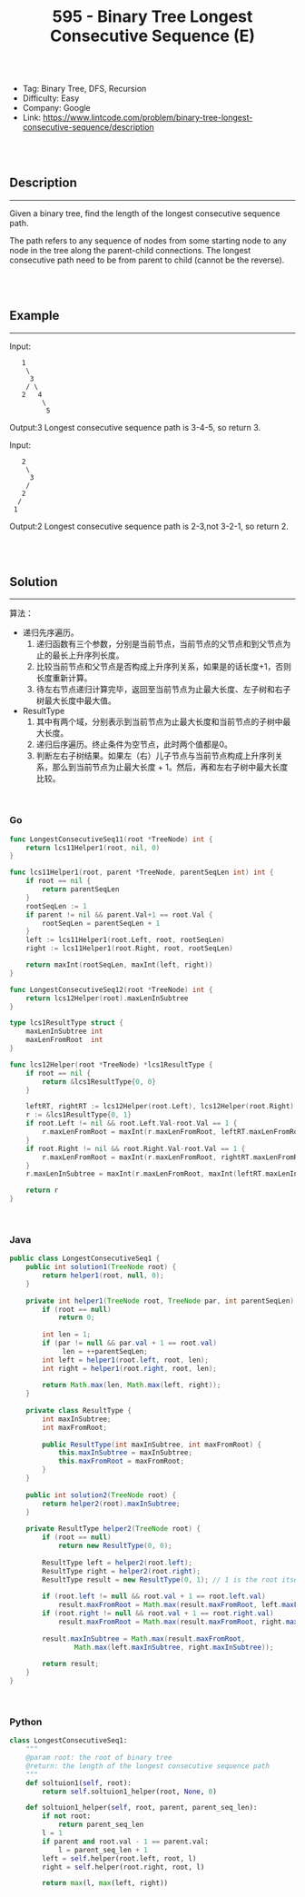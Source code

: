 # <center>595 - Binary Tree Longest Consecutive Sequence (E)</center> 



<br></br>

* Tag: Binary Tree, DFS, Recursion
* Difficulty: Easy
* Company: Google
* Link: https://www.lintcode.com/problem/binary-tree-longest-consecutive-sequence/description

<br></br>



## Description
----
Given a binary tree, find the length of the longest consecutive sequence path.

The path refers to any sequence of nodes from some starting node to any node in the tree along the parent-child connections. The longest consecutive path need to be from parent to child (cannot be the reverse).

<br></br>



## Example
----
Input:
```
   1
    \
     3
    / \
   2   4
        \
         5
```

Output:3 Longest consecutive sequence path is 3-4-5, so return 3.

Input:
```
   2
    \
     3
    / 
   2    
  / 
 1
```

Output:2 Longest consecutive sequence path is 2-3,not 3-2-1, so return 2.

<br></br>



## Solution
----
算法：
- 递归先序遍历。
    1. 递归函数有三个参数，分别是当前节点，当前节点的父节点和到父节点为止的最长上升序列长度。
	2. 比较当前节点和父节点是否构成上升序列关系，如果是的话长度+1，否则长度重新计算。
	3. 待左右节点递归计算完毕，返回至当前节点为止最大长度、左子树和右子树最大长度中最大值。
- ResultType
	1. 其中有两个域，分别表示到当前节点为止最大长度和当前节点的子树中最大长度。
	2. 递归后序遍历。终止条件为空节点，此时两个值都是0。
	3. 判断左右子树结果。如果左（右）儿子节点与当前节点构成上升序列关系，那么到当前节点为止最大长度 + 1。然后，再和左右子树中最大长度比较。

<br>


### Go
```go
func LongestConsecutiveSeq11(root *TreeNode) int {
	return lcs11Helper1(root, nil, 0)
}

func lcs11Helper1(root, parent *TreeNode, parentSeqLen int) int {
	if root == nil {
		return parentSeqLen
	}
	rootSeqLen := 1
	if parent != nil && parent.Val+1 == root.Val {
		rootSeqLen = parentSeqLen + 1
	}
	left := lcs11Helper1(root.Left, root, rootSeqLen)
	right := lcs11Helper1(root.Right, root, rootSeqLen)

	return maxInt(rootSeqLen, maxInt(left, right))
}
```

```go
func LongestConsecutiveSeq12(root *TreeNode) int {
	return lcs12Helper(root).maxLenInSubtree
}

type lcs1ResultType struct {
	maxLenInSubtree int
	maxLenFromRoot  int
}

func lcs12Helper(root *TreeNode) *lcs1ResultType {
	if root == nil {
		return &lcs1ResultType{0, 0}
	}

	leftRT, rightRT := lcs12Helper(root.Left), lcs12Helper(root.Right)
	r := &lcs1ResultType{0, 1}
	if root.Left != nil && root.Left.Val-root.Val == 1 {
		r.maxLenFromRoot = maxInt(r.maxLenFromRoot, leftRT.maxLenFromRoot+1)
	}
	if root.Right != nil && root.Right.Val-root.Val == 1 {
		r.maxLenFromRoot = maxInt(r.maxLenFromRoot, rightRT.maxLenFromRoot+1)
	}
	r.maxLenInSubtree = maxInt(r.maxLenFromRoot, maxInt(leftRT.maxLenInSubtree, rightRT.maxLenInSubtree))

	return r
}
```

<br>


### Java
```java
public class LongestConsecutiveSeq1 {
	public int solution1(TreeNode root) {
        return helper1(root, null, 0);
    }
    
	private int helper1(TreeNode root, TreeNode par, int parentSeqLen) {
		if (root == null)
			return 0;
		
		int len = 1;
		if (par != null && par.val + 1 == root.val)
			 len = ++parentSeqLen;
		int left = helper1(root.left, root, len);
		int right = helper1(root.right, root, len);
		
		return Math.max(len, Math.max(left, right));
	}
	
	private class ResultType {
		int maxInSubtree;
		int maxFromRoot;
		
		public ResultType(int maxInSubtree, int maxFromRoot) {
			this.maxInSubtree = maxInSubtree;
			this.maxFromRoot = maxFromRoot;
		}
	}
 
	public int solution2(TreeNode root) {
		return helper2(root).maxInSubtree;
	}
 
	private ResultType helper2(TreeNode root) {
		if (root == null) 
			return new ResultType(0, 0);
     
		ResultType left = helper2(root.left);
		ResultType right = helper2(root.right);
		ResultType result = new ResultType(0, 1); // 1 is the root itself.
     
		if (root.left != null && root.val + 1 == root.left.val) 
			result.maxFromRoot = Math.max(result.maxFromRoot, left.maxFromRoot + 1);
		if (root.right != null && root.val + 1 == root.right.val) 
			result.maxFromRoot = Math.max(result.maxFromRoot, right.maxFromRoot + 1);
     
		result.maxInSubtree = Math.max(result.maxFromRoot, 
				Math.max(left.maxInSubtree, right.maxInSubtree));
     
		return result;
	}
}
```

<br>


### Python
```python
class LongestConsecutiveSeq1:
    """
    @param root: the root of binary tree
    @return: the length of the longest consecutive sequence path
    """
    def soltuion1(self, root):
        return self.soltuion1_helper(root, None, 0)

    def soltuion1_helper(self, root, parent, parent_seq_len):
        if not root:
            return parent_seq_len
        l = 1
        if parent and root.val - 1 == parent.val:
            l = parent_seq_len + 1
        left = self.helper(root.left, root, l)
        right = self.helper(root.right, root, l)

        return max(l, max(left, right))
```